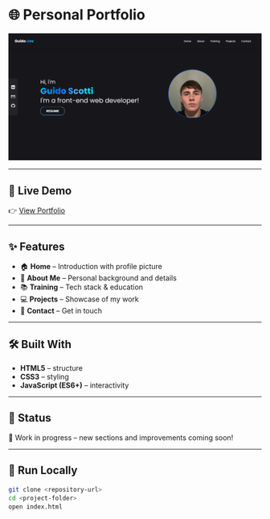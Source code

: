 # 🌐 Personal Portfolio

![Portfolio Preview](Images/others/preview.png)  

---

## 🔗 Live Demo  
👉 [View Portfolio](https://portfolio-web-ten-plum.vercel.app/)

---

## ✨ Features

- 🏠 **Home** – Introduction with profile picture  
- 🙋 **About Me** – Personal background and details  
- 📚 **Training** – Tech stack & education  
- 💻 **Projects** – Showcase of my work  
- 📩 **Contact** – Get in touch  

---

## 🛠️ Built With

- **HTML5** – structure  
- **CSS3** – styling  
- **JavaScript (ES6+)** – interactivity  

---

## 📌 Status

🚧 Work in progress – new sections and improvements coming soon!

---

## 🚀 Run Locally

```bash
git clone <repository-url>
cd <project-folder>
open index.html
